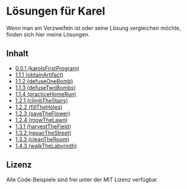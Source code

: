 # Lösungen für Karel

Wenn man am Verzweifeln ist oder seine Lösung vergleichen möchte, finden sich hier meine Lösungen.

## Inhalt
  - [0.0.1 (karolsFirstProgram)](https://github.com/lukasnehrke/karel-solutions/blob/main/0.0.1%20karolsFirstProgram/solution.karel)
  - [1.1.1 (obtainArtifact)](https://github.com/lukasnehrke/karel-solutions/blob/main/1.1.1%20obtainArtifact/solution.karel)
  - [1.1.2 (defuseOneBomb)](https://github.com/lukasnehrke/karel-solutions/blob/main/1.1.2%20defuseOneBomb/solution.karel)
  - [1.1.3 (defuseTwoBombs)](https://github.com/lukasnehrke/karel-solutions/blob/main/1.1.3%20defuseTwoBombs/solution.karel)
  - [1.1.4 (practiceHomeRun)](https://github.com/lukasnehrke/karel-solutions/blob/main/1.1.4%20practiceHomeRun/solution.karel)
  - [1.2.1 (climbTheStairs)](https://github.com/lukasnehrke/karel-solutions/blob/main/1.2.1%20climbTheStairs/solution.karel)
  - [1.2.2 (fillTheHoles)](https://github.com/lukasnehrke/karel-solutions/blob/main/1.2.2%20fillTheHoles/solution.karel)
  - [1.2.3 (saveTheFlower)](https://github.com/lukasnehrke/karel-solutions/blob/main/1.2.3%20saveTheFlower/solution.karel)
  - [1.2.4 (mowTheLawn)](https://github.com/lukasnehrke/karel-solutions/blob/main/1.2.4%20mowTheLawn/solution.karel)
  - [1.3.1 (harvestTheField)](https://github.com/lukasnehrke/karel-solutions/blob/main/1.3.1%20harvestTheField/solution.karel)
  - [1.3.2 (repairTheStreet)](https://github.com/lukasnehrke/karel-solutions/blob/main/1.3.2%20repairTheStreet/solution.karel)
  - [1.3.3 (cleanTheRoom)](https://github.com/lukasnehrke/karel-solutions/blob/main/1.3.3%20cleanTheRoom/solution.karel)
  - [1.4.3 (walkTheLabyrinth)](https://github.com/lukasnehrke/karel-solutions/blob/main/1.4.3%20walkTheLabyrinth/solution.karel)

## Lizenz

Alle Code-Beispiele sind frei unter der MIT Lizenz verfügbar.
